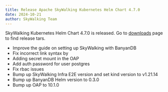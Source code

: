 ```yaml
---
title: Release Apache SkyWalking Kubernetes Helm Chart 4.7.0
date: 2024-10-21
author: SkyWalking Team
---
```


SkyWalking Kubernetes Helm Chart 4.7.0 is released. Go to [downloads](/downloads) page to find release tars.

- Improve the guide on setting up SkyWalking with BanyanDB
- Fix incorrect link syntax by
- Adding secret mount in the OAP
- Add auth password for user postgres
- Fix rbac issues
- Bump up SkyWalking Infra E2E version and set kind version to v1.21.14
- Bump up BanyanDB Helm version to 0.3.0
- Bump up OAP to 10.1.0
